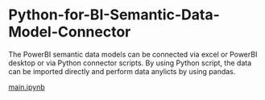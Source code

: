 # Python-for-BI-Semantic-Data-Model-Connector

The PowerBI semantic data models can be connected via excel or PowerBI desktop or via Python connector scripts. 
By using Python script, the data can be imported directly and perform data anylicts by using pandas. 

[main.ipynb](https://github.com/sebsebsebsebtimes4/Python/blob/main/main.py)

